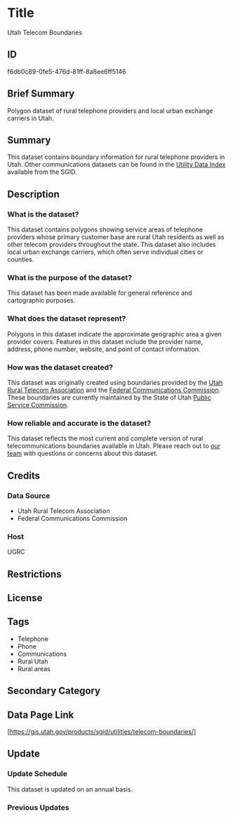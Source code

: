 # Title

Utah Telecom Boundaries

## ID

f6db0c89-0fe5-476d-81ff-8a8ee6ff5146

## Brief Summary

Polygon dataset of rural telephone providers and local urban exchange carriers in Utah.

## Summary

This dataset contains boundary information for rural telephone providers in Utah. Other communications datasets can be found in the [Utility Data Index](https://gis.utah.gov/products/sgid/utilities/) available from the SGID.

## Description

### What is the dataset?

This dataset contains polygons showing service areas of telephone providers whose primary customer base are rural Utah residents as well as other telecom providers throughout the state. This dataset also includes local urban exchange carriers, which often serve individual cities or counties.

### What is the purpose of the dataset?

This dataset has been made available for general reference and cartographic purposes.

### What does the dataset represent?

Polygons in this dataset indicate the approximate geographic area a given provider covers. Features in this dataset include the provider name, address, phone number, website, and point of contact information.

### How was the dataset created?

This dataset was originally created using boundaries provided by the [Utah Rural Telecom Association](https://urta.org/urta-map/) and the [Federal Communications Commission](https://www.fcc.gov/). These boundaries are currently maintained by the State of Utah [Public Service Commission](https://psc.utah.gov/).

### How reliable and accurate is the dataset?

This dataset reflects the most current and complete version of rural telecommunications boundaries available in Utah. Please reach out to [our team](https://gis.utah.gov/contact/) with questions or concerns about this dataset.

## Credits

### Data Source

- Utah Rural Telecom Association
- Federal Communications Commission

### Host

UGRC

## Restrictions

## License

## Tags

- Telephone
- Phone
- Communications
- Rural Utah
- Rural areas

## Secondary Category

## Data Page Link

[https://gis.utah.gov/products/sgid/utilities/telecom-boundaries/]

## Update

### Update Schedule

This dataset is updated on an annual basis.

### Previous Updates
